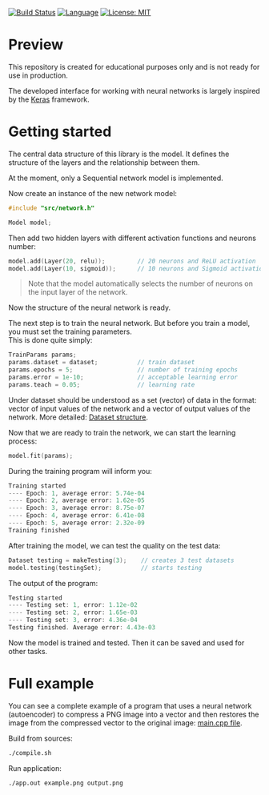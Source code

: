 [![Build Status](https://travis-ci.com/rugleb/neural-network.svg?branch=master)](https://travis-ci.com/rugleb/neural-network)
[![Language](https://img.shields.io/badge/Lang-C++11-green.svg)]()
[![License: MIT](https://img.shields.io/badge/License-MIT-yellow.svg)](https://opensource.org/licenses/MIT)

# Preview

This repository is created for educational purposes only and is not ready for use in production.

The developed interface for working with neural networks is largely inspired by the [Keras](https://keras.io) framework.

# Getting started

The central data structure of this library is the model.
It defines the structure of the layers and the relationship between them.

At the moment, only a Sequential network model is implemented.

Now create an instance of the new network model:

```C++
#include "src/network.h"

Model model;
```

Then add two hidden layers with different activation functions and neurons number:

```C++
model.add(Layer(20, relu));         // 20 neurons and ReLU activation
model.add(Layer(10, sigmoid));      // 10 neurons and Sigmoid activation
```

> Note that the model automatically selects the number of neurons on the input layer of the network.

Now the structure of the neural network is ready.

The next step is to train the neural network.
But before you train a model, you must set the training parameters.  
This is done quite simply:

```C++
TrainParams params;
params.dataset = dataset;           // train dataset
params.epochs = 5;                  // number of training epochs
params.error = 1e-10;               // acceptable learning error
params.teach = 0.05;                // learning rate
```

Under dataset should be understood as a set (vector) of data in the format:
vector of input values of the network and a vector of output values of the network. 
More detailed: [Dataset structure](https://github.com/rugleb/neural-network/blob/b5dbe3ab3a37ac44db6a1044407c7903d623bdb0/src/network.h#L92).

Now that we are ready to train the network, we can start the learning process:

```C++
model.fit(params);
```

During the training program will inform you:

```C++
Training started
---- Epoch: 1, average error: 5.74e-04
---- Epoch: 2, average error: 1.62e-05
---- Epoch: 3, average error: 8.75e-07
---- Epoch: 4, average error: 6.41e-08
---- Epoch: 5, average error: 2.32e-09
Training finished
```

After training the model, we can test the quality on the test data:

```C++
Dataset testing = makeTesting(3);    // creates 3 test datasets
model.testing(testingSet);           // starts testing
```

The output of the program:

```C++
Testing started
---- Testing set: 1, error: 1.12e-02
---- Testing set: 2, error: 1.65e-03
---- Testing set: 3, error: 4.36e-04
Testing finished. Average error: 4.43e-03
```

Now the model is trained and tested.
Then it can be saved and used for other tasks.

# Full example

You can see a complete example of a program that uses a neural network (autoencoder) to compress a PNG image
into a vector and then restores the image from the compressed vector to the original image: [main.cpp file](https://github.com/rugleb/neural-network/blob/master/main.cpp).

Build from sources:

```bash
./compile.sh
```

Run application:
```bash
./app.out example.png output.png
```
